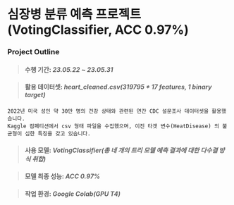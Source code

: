 # 심장병 분류 예측 프로젝트(VotingClassifier, ACC 0.97%)

### Project Outline


> #### 수행 기간: *23.05.22 ~ 23.05.31*

> #### 활용 데이터셋: *heart_cleaned.csv(319795 * 17 features, 1 binary target)*
    2022년 미국 성인 약 30만 명의 건강 상태와 관련된 연간 CDC 설문조사 데이터셋을 활용했습니다.
    Kaggle 컴페티션에서 csv 형태 파일을 수집했으며, 이진 타겟 변수(HeatDisease) 의 불균형이 심한 특징을 갖고 있습니다.

> #### 사용 모델: *VotingClassifier(총 네 개의 트리 모델 예측 결과에 대한 다수결 방식 취합)*

> #### 모델 최종 성능: *ACC 0.97%*

> #### 작업 환경: *Google Colab(GPU T4)*
